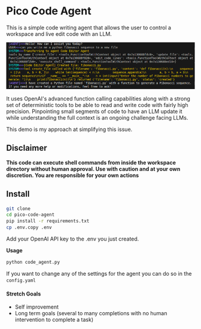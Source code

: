 # Pico Code Agent

This is a simple code writing agent that allows the user to control a workspace and live edit code with an LLM. 

![demo](assets/demo.png)

It uses OpenAI's advanced function calling capabilities along with a strong set of deterministic tools to be able to read and write code with fairly high precision. Pinpointing small segments of code to have an LLM update it while understanding the full context is an ongoing challenge facing LLMs. 

This demo is my approach at simplifying this issue. 

## Disclaimer

__**This code can execute shell commands from inside the workspace directory without human approval. Use with caution and at your own discretion. You are responsible for your own actions**__

## Install 

```bash
git clone 
cd pico-code-agent
pip install -r requirements.txt
cp .env.copy .env
```

Add your OpenAI API key to the .env you just created.

**Usage**

```bash
python code_agent.py
```

If you want to change any of the settings for the agent you can do so in the `config.yaml`

#### Stretch Goals

- Self improvement
- Long term goals (several to many completions with no human intervention to complete a task)
